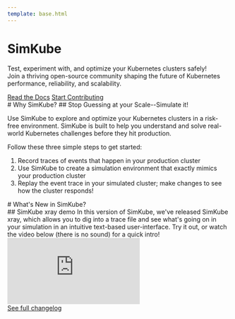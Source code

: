 ```yaml
---
template: base.html
---
```


<div class="hero">
  <h1>SimKube</h1>
  <p>Test, experiment with, and optimize your Kubernetes clusters safely!<br>
  Join a thriving open-source community shaping the future of Kubernetes performance, reliability, and scalability.</p>
  <div class="buttons center">
    <a href="/documentation/">Read the Docs</a>
    <a class="secondary" href="/simkube/docs/dev/setup/">Start Contributing</a>
  </div>
</div>

<section markdown="1">
# Why SimKube?
## Stop Guessing at your Scale--Simulate it!
<div class="flex twocols" markdown="1">

<div markdown="1">

Use SimKube to explore and optimize your Kubernetes clusters in a risk-free environment. SimKube is built to help you
understand and solve real-world Kubernetes challenges before they hit production.

Follow these three simple steps to get started:

1. Record traces of events that happen in your production cluster
2. Use SimKube to create a simulation environment that exactly mimics your production cluster
3. Replay the event trace in your simulated cluster; make changes to see how the cluster responds!
</div>

<div>
<div id="architecture" class="img"></div>
</div>

</div>
</section>

<section markdown="1">
# What's New in SimKube?
<div class="flex twocols" markdown="1">

<div markdown="1">
## SimKube xray demo
In this version of SimKube, we've released SimKube xray, which allows you to dig into a trace file and see what's going
on in your simulation in an intuitive text-based user-interface.  Try it out, or watch the video below (there is no sound)
for a quick intro!

<div class="youtube-container">
  <iframe
    src="https://www.youtube.com/embed/tAyoWAhm1Q0?si=9S64GLreURNZdOTk"
    frameborder="0"
    allow="accelerometer; autoplay; clipboard-write; encrypted-media; gyroscope; picture-in-picture; web-share"
    referrerpolicy="strict-origin-when-cross-origin"
    allowfullscreen>
  </iframe>
</div>

</div>

<div class="changelog" markdown="1">
<!-- INSERT CHANGELOG -->
<div class="buttons">
  <a href="https://github.com/acrlabs/simkube/blob/master/CHANGELOG.md" class="external secondary">See full changelog</a>
</div>
</div>
</div>
</section>
